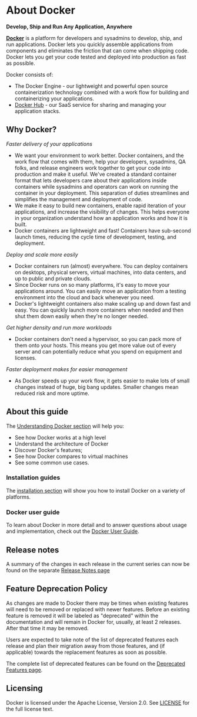 <!--[metadata]>
+++
title = "About Docker"
description = "Introduction to Docker."
keywords = ["docker, introduction, documentation, about, technology, understanding,  Dockerfile"]
[menu.main]
parent = "mn_use_docker"
+++
<![end-metadata]-->

# About Docker

**Develop, Ship and Run Any Application, Anywhere**

[**Docker**](https://www.docker.com) is a platform for developers and sysadmins
to develop, ship, and run applications.  Docker lets you quickly assemble
applications from components and eliminates the friction that can come when
shipping code. Docker lets you get your code tested and deployed into production
as fast as possible.

Docker consists of:

* The Docker Engine - our lightweight and powerful open source containerization
  technology combined with a work flow for building and containerizing your
  applications.
* [Docker Hub](https://hub.docker.com) - our SaaS service for
  sharing and managing your application stacks.

## Why Docker?

*Faster delivery of your applications*

* We want your environment to work better. Docker containers,
      and the work flow that comes with them, help your developers,
      sysadmins, QA folks, and release engineers work together to get your code
      into production and make it useful. We've created a standard
      container format that lets developers care about their applications
      inside containers while sysadmins and operators can work on running the
      container in your deployment. This separation of duties streamlines and
      simplifies the management and deployment of code.
* We make it easy to build new containers, enable rapid iteration of
      your applications, and increase the visibility of changes. This
      helps everyone in your organization understand how an application works
      and how it is built.
* Docker containers are lightweight and fast! Containers have
      sub-second launch times, reducing the cycle
      time of development, testing, and deployment.

*Deploy and scale more easily*

* Docker containers run (almost) everywhere. You can deploy
      containers on desktops, physical servers, virtual machines, into
      data centers, and up to public and private clouds.
* Since Docker runs on so many platforms, it's easy to move your
      applications around. You can easily move an application from a
      testing environment into the cloud and back whenever you need.
* Docker's lightweight containers also make scaling up and
      down fast and easy. You can quickly launch more containers when
      needed and then shut them down easily when they're no longer needed.

*Get higher density and run more workloads*

* Docker containers don't need a hypervisor, so you can pack more of
      them onto your hosts. This means you get more value out of every
      server and can potentially reduce what you spend on equipment and
      licenses.

*Faster deployment makes for easier management*

* As Docker speeds up your work flow, it gets easier to make lots
      of small changes instead of huge, big bang updates. Smaller
      changes mean reduced risk and more uptime.

## About this guide

The [Understanding Docker section](../introduction/understanding-docker.md) will help you:

 - See how Docker works at a high level
 - Understand the architecture of Docker
 - Discover Docker's features;
 - See how Docker compares to virtual machines
 - See some common use cases.

### Installation guides

The [installation section](../installation/index.md) will show you how to install Docker
on a variety of platforms.


### Docker user guide

To learn about Docker in more detail and to answer questions about usage and
implementation, check out the [Docker User Guide](../userguide/index.md).

## Release notes

A summary of the changes in each release in the current series can now be found
on the separate [Release Notes page](https://docs.docker.com/release-notes)

## Feature Deprecation Policy

As changes are made to Docker there may be times when existing features
will need to be removed or replaced with newer features. Before an existing
feature is removed it will be labeled as "deprecated" within the documentation
and will remain in Docker for, usually, at least 2 releases. After that time
it may be removed.

Users are expected to take note of the list of deprecated features each
release and plan their migration away from those features, and (if applicable)
towards the replacement features as soon as possible.

The complete list of deprecated features can be found on the
[Deprecated Features page](deprecated.md).

## Licensing

Docker is licensed under the Apache License, Version 2.0. See
[LICENSE](https://github.com/docker/docker/blob/master/LICENSE) for the full
license text.

